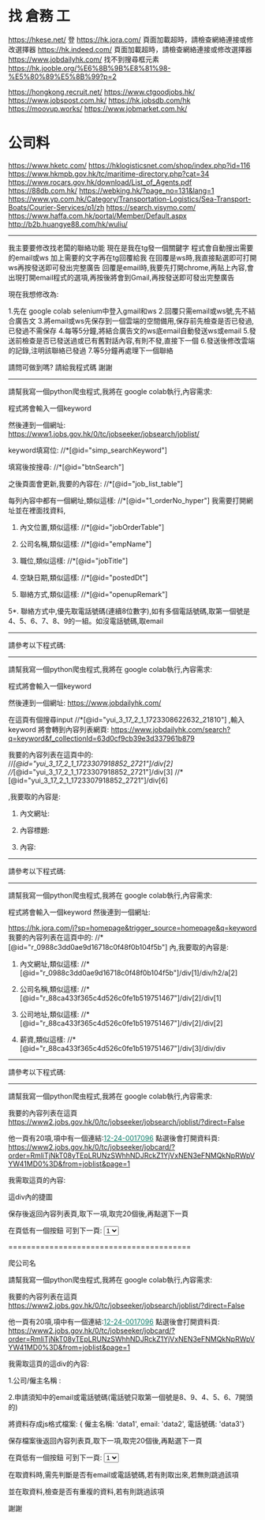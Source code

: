 



# 找 倉務 工


https://hkese.net/ 登
https://hk.jora.com/ 頁面加載超時，請檢查網絡連接或修改選擇器
https://hk.indeed.com/ 頁面加載超時，請檢查網絡連接或修改選擇器
https://www.jobdailyhk.com/ 找不到搜尋框元素
https://hk.jooble.org/%E6%8B%9B%E8%81%98-%E5%80%89%E5%8B%99?p=2


https://hongkong.recruit.net/
https://www.ctgoodjobs.hk/
https://www.jobspost.com.hk/
https://hk.jobsdb.com/hk
https://moovup.works/
https://www.jobmarket.com.hk/




# 公司料
https://www.hketc.com/
https://hklogisticsnet.com/shop/index.php?id=116
https://www.hkmpb.gov.hk/tc/maritime-directory.php?cat=34
https://www.rocars.gov.hk/download/List_of_Agents.pdf
https://88db.com.hk/
https://webking.hk/?page_no=131&lang=1
https://www.yp.com.hk/Category/Transportation-Logistics/Sea-Transport-Boats/Courier-Services/p1/zh
https://search.visymo.com/
https://www.haffa.com.hk/portal/Member/Default.aspx
http://b2b.huangye88.com/hk/wuliu/

--------------------------




我主要要修改找老闆的聯絡功能
現在是我在tg發一個關鍵字
程式會自動搜出需要的email或ws
加上需要的文字再在tg回覆給我
在回覆是ws時,我直接點選即可打開ws再按發送即可發出完整廣告
回覆是email時,我要先打開chrome,再貼上內容,會出現打開email程式的選項,再按後將會到Gmail,再按發送即可發出完整廣告

現在我想修改為:

1.先在 google colab selenium中登入gmail和ws
2.回覆只需email或ws號,先不結合廣告文
3.將email或ws先保存到一個雲端的空間備用,保存前先檢查是否已發過,已發過不需保存
4.每等5分鐘,將結合廣告文的ws底email自動發送ws或email
5.發送前檢查是否已發送過或已有舊對話內容,有則不發,直接下一個
6.發送後修改雲端的記錄,注明該聯絡已發過
7.等5分鐘再處理下一個聯絡

請問可做到嗎?
請給我程式碼
謝謝




--------------------------



請幫我寫一個python爬虫程式,我將在 google colab執行,內容需求:

程式將會輸入一個keyword

然後連到一個網址:
https://www1.jobs.gov.hk/0/tc/jobseeker/jobsearch/joblist/

keyword填寫位:
//*[@id="simp_searchKeyword"]

填寫後按搜尋:
//*[@id="btnSearch"]

之後頁面會更新,我要的內容在:
//*[@id="job_list_table"]

每列內容中都有一個網址,類似這樣:
//*[@id="1_orderNo_hyper"]
我需要打開網址並在裡面找資料,

1. 內文位置,類似這樣:
//*[@id="jobOrderTable"]

2. 公司名稱,類似這樣:
//*[@id="empName"]

3. 職位,類似這樣:
//*[@id="jobTitle"]

4. 空缺日期,類似這樣:
//*[@id="postedDt"]

5. 聯絡方式,類似這樣:
//*[@id="openupRemark"]

5*. 聯絡方式中,優先取電話號碼(連續8位數字),如有多個電話號碼,取第一個號是4、5、6、7、8、9的一組。如沒電話號碼,取email



---

請參考以下程式碼:





-----------------------







請幫我寫一個python爬虫程式,我將在 google colab執行,內容需求:

程式將會輸入一個keyword

然後連到一個網址:
https://www.jobdailyhk.com/

在這頁有個搜尋input
//*[@id="yui_3_17_2_1_1723308622632_21810"]
,輸入keyword
將會轉到內容列表網頁:
https://www.jobdailyhk.com/search?q=keyword&f_collectionId=63d0cf9cb39e3d337961b879

我要的內容列表在這頁中的:
//*[@id="yui_3_17_2_1_1723307918852_2721"]/div[2]
//*[@id="yui_3_17_2_1_1723307918852_2721"]/div[3]
//*[@id="yui_3_17_2_1_1723307918852_2721"]/div[6]

,我要取的內容是:

1. 內文網址:

2. 內容標題:

3. 內容:



---

請參考以下程式碼:






--------------------





請幫我寫一個python爬虫程式,我將在 google colab執行,內容需求:

程式將會輸入一個keyword
然後連到一個網址:

https://hk.jora.com/j?sp=homepage&trigger_source=homepage&q=keyword
我要的內容列表在這頁中的:
//*[@id="r_0988c3dd0ae9d16718c0f48f0b104f5b"]
內,我要取的內容是:

1. 內文網址,類似這樣:
//*[@id="r_0988c3dd0ae9d16718c0f48f0b104f5b"]/div[1]/div/h2/a[2]

2. 公司名稱,類似這樣:
//*[@id="r_88ca433f365c4d526c0fe1b519751467"]/div[2]/div[1]

3. 公司地址,類似這樣:
//*[@id="r_88ca433f365c4d526c0fe1b519751467"]/div[2]/div[2]

4. 薪資,類似這樣:
//*[@id="r_88ca433f365c4d526c0fe1b519751467"]/div[3]/div/div



---

請參考以下程式碼:















----------------






請幫我寫一個python爬虫程式,我將在 google colab執行,內容需求:

我要的內容列表在這頁
https://www2.jobs.gov.hk/0/tc/jobseeker/jobsearch/joblist/?direct=False

他一頁有20項,項中有一個連結:<a id="1_orderNo_hyper" style="color: rgb(16, 125, 106); scroll-margin-top: 148.125px;" href="/0/tc/jobseeker/jobcard/?order=RmliTjNkT08yTEpLRUNzSWhhNDJRckZ1YjVxNEN3eFNMQkNpRWpVYW41MD0%3D&amp;from=joblist&amp;page=1" tabindex="2000" previewlistener="true">12-24-0017096</a>
點選後會打開資料頁:
https://www2.jobs.gov.hk/0/tc/jobseeker/jobcard/?order=RmliTjNkT08yTEpLRUNzSWhhNDJRckZ1YjVxNEN3eFNMQkNpRWpVYW41MD0%3D&from=joblist&page=1

我需取這頁的內容:
<div id="jobOrderTable" class="list-container" style="scroll-margin-top: 148.125px;">
這div內的捷圖

保存後返回內容列表頁,取下一項,取完20個後,再點選下一頁

在頁低有一個按鈕 可到下一頁:
<select class="form-control col-2" id="GoToPage" name="Page" style="max-width: max-content; scroll-margin-top: 148.125px;" title="選擇搜尋結果頁數" tabindex="2000"><option selected="selected" value="1">1</option>


========================================

爬公司名


請幫我寫一個python爬虫程式,我將在 google colab執行,內容需求:

我要的內容列表在這頁
https://www2.jobs.gov.hk/0/tc/jobseeker/jobsearch/joblist/?direct=False

他一頁有20項,項中有一個連結:<a id="1_orderNo_hyper" style="color: rgb(16, 125, 106); scroll-margin-top: 148.125px;" href="/0/tc/jobseeker/jobcard/?order=RmliTjNkT08yTEpLRUNzSWhhNDJRckZ1YjVxNEN3eFNMQkNpRWpVYW41MD0%3D&amp;from=joblist&amp;page=1" tabindex="2000" previewlistener="true">12-24-0017096</a>
點選後會打開資料頁:
https://www2.jobs.gov.hk/0/tc/jobseeker/jobcard/?order=RmliTjNkT08yTEpLRUNzSWhhNDJRckZ1YjVxNEN3eFNMQkNpRWpVYW41MD0%3D&from=joblist&page=1

我需取這頁的這div的內容:
<div id="jobOrderTable" class="list-container" style="scroll-margin-top: 148.125px;">

1.公司/僱主名稱 :

2.申請須知中的email或電話號碼(電話號只取第一個號是8、9、4、5、6、7開頭的)

將資料存成js格式檔案:
{ 僱主名稱: 'data1', email: 'data2', 電話號碼: 'data3'}

保存檔案後返回內容列表頁,取下一項,取完20個後,再點選下一頁

在頁低有一個按鈕 可到下一頁:
<select class="form-control col-2" id="GoToPage" name="Page" style="max-width: max-content; scroll-margin-top: 148.125px;" title="選擇搜尋結果頁數" tabindex="2000"><option selected="selected" value="1">1</option>

在取資料時,需先判斷是否有email或電話號碼,若有則取出來,若無則跳過該項

並在取資料,檢查是否有重複的資料,若有則跳過該項

謝謝

